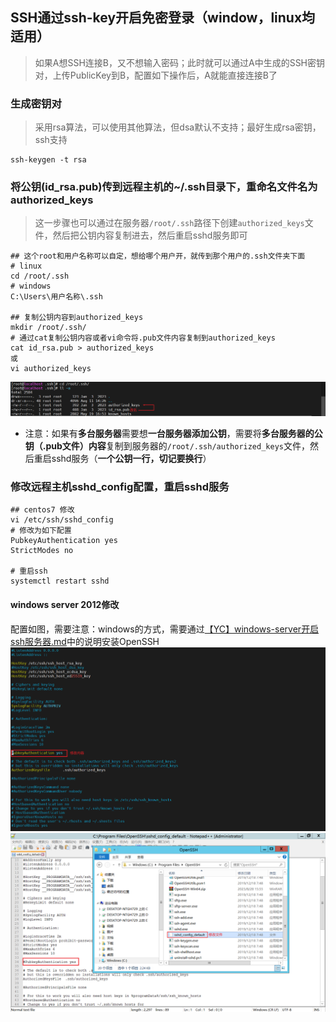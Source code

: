 ## SSH通过ssh-key开启免密登录（window，linux均适用）
> 如果A想SSH连接B，又不想输入密码；此时就可以通过A中生成的SSH密钥对，上传PublicKey到B，配置如下操作后，A就能直接连接B了

### 生成密钥对
> 采用rsa算法，可以使用其他算法，但dsa默认不支持；最好生成rsa密钥，ssh支持
```shell
ssh-keygen -t rsa
```

### 将公钥(id_rsa.pub)传到远程主机的~/.ssh目录下，重命名文件名为authorized_keys
> 这一步骤也可以通过在服务器`/root/.ssh`路径下创建`authorized_keys`文件，然后把公钥内容复制进去，然后重启sshd服务即可
```shell
## 这个root和用户名称可以自定，想给哪个用户开，就传到那个用户的.ssh文件夹下面
# linux
cd /root/.ssh
# windows
C:\Users\用户名称\.ssh

## 复制公钥内容到authorized_keys
mkdir /root/.ssh/
# 通过cat复制公钥内容或者vi命令将.pub文件内容复制到authorized_keys
cat id_rsa.pub > authorized_keys
或
vi authorized_keys
```
![修改公钥](../resource/centos/ssh-修改公钥.png)
* 注意：如果有**多台服务器**需要想**一台服务器添加公钥**，需要将**多台服务器的公钥（.pub文件）内容**复制到服务器的`/root/.ssh/authorized_keys`文件，然后重启sshd服务（**一个公钥一行，切记要换行**）

### 修改远程主机sshd_config配置，重启sshd服务
```shell
## centos7 修改 
vi /etc/ssh/sshd_config
# 修改为如下配置
PubkeyAuthentication yes
StrictModes no

# 重启ssh
systemctl restart sshd
```
#### windows server 2012修改
配置如图，需要注意：windows的方式，需要通过[【YC】windows-server开启ssh服务器.md](../windows/【YC】windows-server开启ssh服务器.md)中的说明安装OpenSSH
![centos下配置publickey](../resource/centos/ssh-centos下配置publickey.png)
![通过安装包配置publickey](../resource/centos/ssh-通过安装包配置publickey.png)

